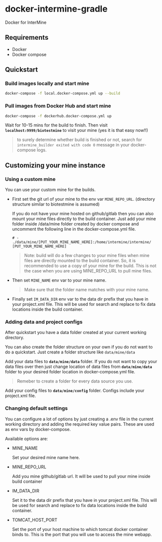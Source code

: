# docker-intermine-gradle
Docker for InterMine

## Requirements
 - Docker
 - Docker compose

## Quickstart
### Build images locally and start mine
```bash
docker-compose -f local.docker-compose.yml up --build
```

### Pull images from Docker Hub and start mine
```bash
docker-compose -f dockerhub.docker-compose.yml up 
```

Wait for 10-15 mins for the build to finish. Then visit **`localhost:9999/biotestmine`**
to visit your mine (yes it is that easy now!!)
> to surely determine whether build is finished or not, search for `intermine_builder exited with code 0` message in your docker-compose logs.
## Customizing your mine instance

### Using a custom mine
You can use your custom mine for the builds. 

- First set the git url of your mine to the env var `MINE_REPO_URL`. (directory structure similar to biotestmine is assumed)


   If you do not have your mine hosted on github/gitlab then you can also mount your   mine files directly to the build container. Just add your mine folder inside /data/mine  folder created by docker compose and uncomment the following line in the    docker-compose.yml file. 
   ```
   # - ./data/mine/[PUT_YOUR_MINE_NAME_HERE]:/home/intermine/intermine/ [PUT_YOUR_MINE_NAME_HERE]

   ```
   > Note: build will do a few changes to your mine files when mine files are directly mounted to the build container. So, it is recommended to use a copy of your mine for the build. This is not the case when you are using MINE_REPO_URL to pull mine files.
- Then set `MINE_NAME` env var to your mine name.

   > Make sure that the folder name matches with your mine name.

- Finally set `IM_DATA_DIR` env var to the data dir prefix that you have in your project.xml file. This will be used for search and replace to fix data locations inside the build container.



### Adding data and project configs

After quickstart you have a data folder created at your current working directory. 

You can also create the folder structure on your own if you do not want to do a quickstart. Just create a folder structure like `data/mine/data`  

Add your data files to **`data/mine/data`** folder. If you do not want to copy your data files over then just change location of data files from **`data/mine/data`** folder to your desired folder location in docker-compose.yml file.

> Remeber to create a folder for every data source you use.

Add your config files to **`data/mine/config`** folder. Configs include your project.xml file.

### Changing default settings
You can configure a lot of options by just creating a .env file in the current working directory and adding the required key value pairs. These are used as env vars by docker-compose.

Available options are:
 - MINE_NAME

   Set your desired mine name here.

 - MINE_REPO_URL
   
   Add you mine github/gitlab url. It will be used to pull your mine inside build container

 - IM_DATA_DIR

   Set it to the data dir prefix that you have in your project.xml file. This will be used for search and replace to fix data locations inside the build container.

 - TOMCAT_HOST_PORT
   
   Set the port of your host machine to which tomcat docker container binds to. This is the port that you will use to access the mine webapp.
